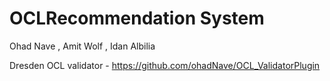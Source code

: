 # OCLRecommendation System

Ohad Nave , Amit Wolf , Idan Albilia

Dresden OCL validator - https://github.com/ohadNave/OCL_ValidatorPlugin
